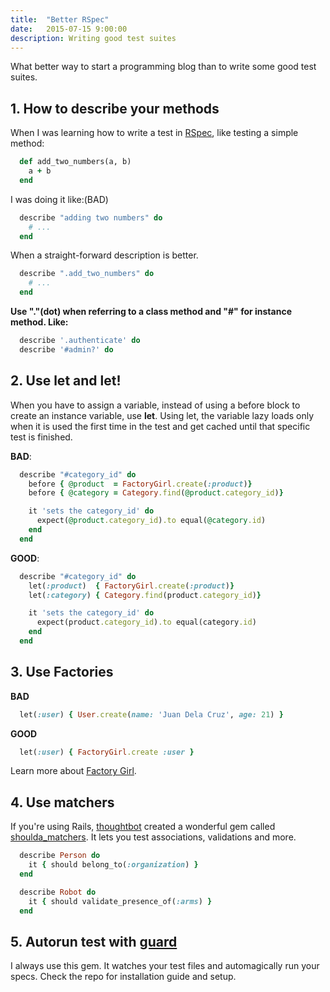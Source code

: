 ```yaml
---
title:  "Better RSpec"
date:   2015-07-15 9:00:00
description: Writing good test suites
---
```


What better way to start a programming blog than to write some good test suites. 

## 1. How to describe your methods
When I was learning how to write a test in [RSpec][rspec], like testing a simple method:

``` ruby
  def add_two_numbers(a, b)
    a + b
  end
```

I was doing it like:(BAD)

``` ruby
  describe "adding two numbers" do
    # ...
  end
```

When a straight-forward description is better.

``` ruby
  describe ".add_two_numbers" do
    # ...
  end
```

**Use "."(dot) when referring to a class method and "#" for instance method. Like:**

``` ruby
  describe '.authenticate' do
  describe '#admin?' do
```

## 2. Use let and let!
When you have to assign a variable, instead of using a before block to create an instance variable, use **let**. Using let, the variable lazy loads only when it is used the first time in the test and get cached until that specific test is finished. 

**BAD**:

```ruby
  describe "#category_id" do
    before { @product  = FactoryGirl.create(:product)}
    before { @category = Category.find(@product.category_id)}

    it 'sets the category_id' do
      expect(@product.category_id).to equal(@category.id)
    end
  end
```

**GOOD**:

```ruby
  describe "#category_id" do
    let(:product)  { FactoryGirl.create(:product)}
    let(:category) { Category.find(product.category_id)}

    it 'sets the category_id' do
      expect(product.category_id).to equal(category.id)
    end
  end
```

## 3. Use Factories

 **BAD**

```ruby
  let(:user) { User.create(name: 'Juan Dela Cruz', age: 21) }
```

 **GOOD**

```ruby
  let(:user) { FactoryGirl.create :user }
```
Learn more about [Factory Girl][factory_girl].

## 4. Use matchers
If you're using Rails, [thoughtbot][thoughtbot] created a wonderful gem called [shoulda_matchers][shoulda].
It lets you test associations, validations and more.

```ruby
  describe Person do
    it { should belong_to(:organization) }
  end

  describe Robot do
    it { should validate_presence_of(:arms) }
  end
```

## 5. Autorun test with [guard][guard]
I always use this gem. It watches your test files and automagically run your specs.
Check the repo for installation guide and setup.

[rspec]: http://rspec.info/
[factory_girl]: https://github.com/thoughtbot/factory_girl
[shoulda]: https://github.com/thoughtbot/shoulda-matchers
[thoughtbot]: https://robots.thoughtbot.com
[guard]: https://github.com/guard/guard-rspec
